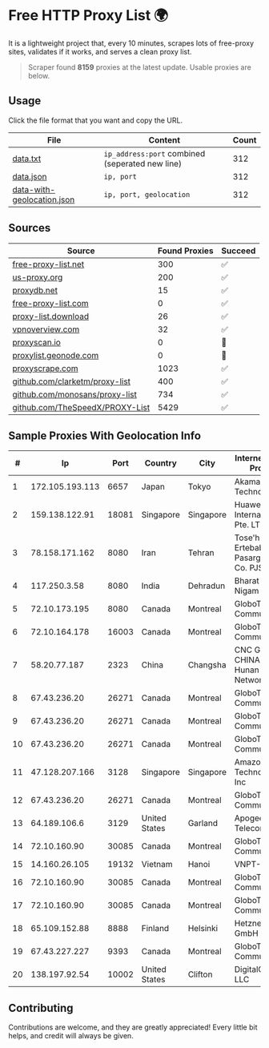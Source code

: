 
# Free HTTP Proxy List 🌍

It is a lightweight project that, every 10 minutes, scrapes lots of free-proxy sites, validates if it works, and serves a clean proxy list.


> Scraper found **8159** proxies at the latest update. Usable proxies are below.

## Usage

Click the file format that you want and copy the URL.


|File|Content|Count|
|----|-------|-----|
|[data.txt](https://raw.githubusercontent.com/themiralay/Proxy-List-World/master/data.txt)|`ip_address:port` combined (seperated new line)|312|
|[data.json](https://raw.githubusercontent.com/themiralay/Proxy-List-World/master/data.json)|`ip, port`|312|
|[data-with-geolocation.json](https://raw.githubusercontent.com/themiralay/Proxy-List-World/master/data-with-geolocation.json)|`ip, port, geolocation`|312|

## Sources

|Source|Found Proxies|Succeed|
|------|-------------|-------|
|[free-proxy-list.net](https://free-proxy-list.net)|300|✅|
|[us-proxy.org](https://www.us-proxy.org)|200|✅|
|[proxydb.net](http://proxydb.net)|15|✅|
|[free-proxy-list.com](https://free-proxy-list.com/?page=&port=&type%5B%5D=http&type%5B%5D=https&up_time=0&search=Search)|0|✅|
|[proxy-list.download](https://www.proxy-list.download/HTTP)|26|✅|
|[vpnoverview.com](https://vpnoverview.com/privacy/anonymous-browsing/free-proxy-servers)|32|✅|
|[proxyscan.io](https://www.proxyscan.io)|0|🚫|
|[proxylist.geonode.com](https://proxylist.geonode.com/api/proxy-list?limit=300&page=1&sort_by=lastChecked&sort_type=desc&protocols=http,https)|0|🚫|
|[proxyscrape.com](https://api.proxyscrape.com/v2/?request=displayproxies&protocol=http&timeout=10000&country=all&ssl=all&anonymity=all)|1023|✅|
|[github.com/clarketm/proxy-list](https://raw.githubusercontent.com/clarketm/proxy-list/master/proxy-list-raw.txt)|400|✅|
|[github.com/monosans/proxy-list](https://raw.githubusercontent.com/monosans/proxy-list/main/proxies/http.txt)|734|✅|
|[github.com/TheSpeedX/PROXY-List](https://raw.githubusercontent.com/TheSpeedX/PROXY-List/master/http.txt)|5429|✅|


## Sample Proxies With Geolocation Info

|#|Ip|Port|Country|City|Internet Service Provider|
|-|--|----|-------|----|-------------------------|
|1|172.105.193.113|6657|Japan|Tokyo|Akamai Technologies|
|2|159.138.122.91|18081|Singapore|Singapore|Huawei International Pte. LTD|
|3|78.158.171.162|8080|Iran|Tehran|Tose'h Fanavari Ertebabat Pasargad Arian Co. PJS|
|4|117.250.3.58|8080|India|Dehradun|Bharat Sanchar Nigam Ltd|
|5|72.10.173.195|8080|Canada|Montreal|GloboTech Communications|
|6|72.10.164.178|16003|Canada|Montreal|GloboTech Communications|
|7|58.20.77.187|2323|China|Changsha|CNC Group CHINA169 Hunan Province Network|
|8|67.43.236.20|26271|Canada|Montreal|GloboTech Communications|
|9|67.43.236.20|26271|Canada|Montreal|GloboTech Communications|
|10|67.43.236.20|26271|Canada|Montreal|GloboTech Communications|
|11|47.128.207.166|3128|Singapore|Singapore|Amazon Technologies Inc|
|12|67.43.236.20|26271|Canada|Montreal|GloboTech Communications|
|13|64.189.106.6|3129|United States|Garland|Apogee Telecom Inc.|
|14|72.10.160.90|30085|Canada|Montreal|GloboTech Communications|
|15|14.160.26.105|19132|Vietnam|Hanoi|VNPT-VNNIC|
|16|72.10.160.90|30085|Canada|Montreal|GloboTech Communications|
|17|72.10.160.90|30085|Canada|Montreal|GloboTech Communications|
|18|65.109.152.88|8888|Finland|Helsinki|Hetzner Online GmbH|
|19|67.43.227.227|9393|Canada|Montreal|GloboTech Communications|
|20|138.197.92.54|10002|United States|Clifton|DigitalOcean, LLC|



## Contributing

Contributions are welcome, and they are greatly appreciated! Every
little bit helps, and credit will always be given.

